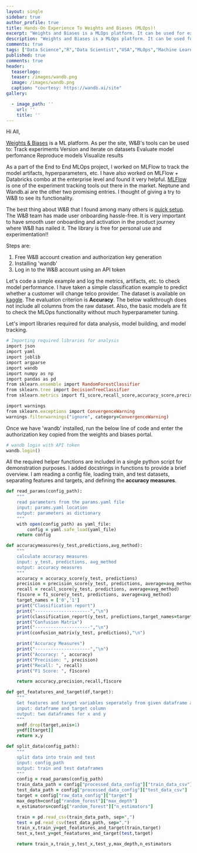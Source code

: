 ```yaml
---
layout: single
sidebar: true
author_profile: true
title: Hands-On Experience To Weights and Biases (MLOps)!
excerpt: "Weights and Biases is a MLOps platform. It can be used for experiment tracking, dataset versioning, and model management."
description: "Weights and Biases is a MLOps platform. It can be used for experiment tracking, dataset versioning, and model management."
comments: true
tags: ["Data Science","R","Data Scientist","USA","MLOps","Machine Learning"]
published: true
comments: true
header:
  teaserlogo:
  teaser: /images/wandb.png
  image: /images/wandb.png
  caption: "courtesy: https://wandb.ai/site"
gallery:

  - image_path: ''
    url: ''
    title: ''
---
```


Hi All,

[Weights & Biases](https://docs.wandb.ai/) is a ML platform. As per the site, W&B's tools can be used to:
Track experiments
Version and iterate on datasets
Evaluate model perfomance
Reproduce models
Visualize results

As a part of the End to End MLOps project, I worked on MLFlow to track the model artifacts, hyperparameters, etc. I have also worked on MLFlow + Databricks combo at the enterprise level and found it very helpful. [MLFlow](https://mlflow.org/) is one of the experiment tracking tools out there in the market. Neptune and Wandb.ai are the other two promising entries. I thought of giving a try to W&B to see its functionality. 

The best thing about W&B that I found among many others is [quick setup](https://docs.wandb.ai/quickstart). The W&B team has made user onboarding hassle-free. It is very important to have smooth user onboarding and activation in the product journey where W&B has nailed it. The library is free for personal use and experimentation!!

Steps are:
1. Free W&B account creation and authorization key generation 
2. Installing 'wandb'
3. Log in to the W&B account using an API token

Let's code a simple example and log the metrics, artifacts, etc. to check model performance. I have taken a simple classification example to predict whether a customer will change telco provider. The dataset is available on [kaggle](https://www.kaggle.com/c/customer-churn-prediction-2020/data?select=train.csv). The evaluation criterion is **Accuracy**. The below walkthrough does not include all columns from the raw dataset. Also, the basic models are fit to check the MLOps functionality without much hyperparameter tuning. 

Let's import libraries required for data analysis, model building, and model tracking. 

```ruby
# Importing required libraries for analysis
import json
import yaml
import joblib
import argparse
import wandb
import numpy as np
import pandas as pd
from sklearn.ensemble import RandomForestClassifier
from sklearn.tree import DecisionTreeClassifier
from sklearn.metrics import f1_score,recall_score,accuracy_score,precision_score,confusion_matrix,classification_report

import warnings
from sklearn.exceptions import ConvergenceWarning
warnings.filterwarnings("ignore", category=ConvergenceWarning)
```

Once we have 'wandb' installed, run the below line of code and enter the authorization key copied from the weights and biases portal.

```ruby
# wandb login with API token
wandb.login()
```

All the required helper functions are included in a single python script for demonstration purposes. I added docstrings in functions to provide a brief overview. I am reading a config file, loading train, and test datasets, separating features and targets, and defining the **accuracy measures**.

```ruby
def read_params(config_path):
    """
    read parameters from the params.yaml file
    input: params.yaml location
    output: parameters as dictionary
    """
    with open(config_path) as yaml_file:
        config = yaml.safe_load(yaml_file)
    return config

def accuracymeasures(y_test,predictions,avg_method):
    """
    calculate accuracy measures
    input: y_test, predictions, avg_method
    output: accuracy measures
    """
    accuracy = accuracy_score(y_test, predictions)
    precision = precision_score(y_test, predictions, average=avg_method)
    recall = recall_score(y_test, predictions, average=avg_method)
    f1score = f1_score(y_test, predictions, average=avg_method)
    target_names = ['0','1']
    print("Classification report")
    print("---------------------","\n")
    print(classification_report(y_test, predictions,target_names=target_names),"\n")
    print("Confusion Matrix")
    print("---------------------","\n")
    print(confusion_matrix(y_test, predictions),"\n")

    print("Accuracy Measures")
    print("---------------------","\n")
    print("Accuracy: ", accuracy)
    print("Precision: ", precision)
    print("Recall: ", recall)
    print("F1 Score: ", f1score)

    return accuracy,precision,recall,f1score

def get_featatures_and_target(df,target):
    """
    Get features and target variables seperately from given dataframe and target 
    input: dataframe and target column
    output: two dataframes for x and y 
    """
    x=df.drop(target,axis=1)
    y=df[[target]]
    return x,y    

def split_data(config_path):
    """
    split data into train and test
    input: config_path
    output: train and test dataframes
    """
    config = read_params(config_path)
    train_data_path = config["processed_data_config"]["train_data_csv"]
    test_data_path = config["processed_data_config"]["test_data_csv"]
    target = config["raw_data_config"]["target"]
    max_depth=config["random_forest"]["max_depth"]
    n_estimators=config["random_forest"]["n_estimators"]

    train = pd.read_csv(train_data_path, sep=",")
    test = pd.read_csv(test_data_path, sep=",")
    train_x,train_y=get_featatures_and_target(train,target)
    test_x,test_y=get_featatures_and_target(test,target)

    return train_x,train_y,test_x,test_y,max_depth,n_estimators
```

